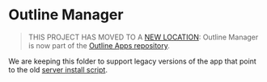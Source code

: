 # Outline Manager

> THIS PROJECT HAS MOVED TO A [NEW LOCATION](https://github.com/Jigsaw-Code/outline-apps/tree/master/): Outline Manager is now part of the [Outline Apps repository](https://github.com/Jigsaw-Code/outline-apps).

We are keeping this folder to support legacy versions of the app that point to the old [server install script](https://github.com/Jigsaw-Code/outline-server/blob/master/src/server_manager/install_scripts/install_server.sh).

